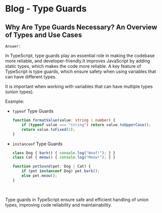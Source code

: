 # Blog - Type Guards

## Why Are Type Guards Necessary? An Overview of Types and Use Cases

`Answer: `

In TypeScript, type guards play an essential role in making the codebase more reliable, and developer-friendly.It improves JavaScript by adding static types, which makes the code more reliable. A key feature of TypeScript is type guards, which ensure safety when using variables that can have different types. 

It is important when working with variables that can have multiple types (union types).

Example:

- `typeof` Type Guards

    ```Typescript
    function formatValue(value: string | number) {
        if (typeof value === "string") return value.toUpperCase();
        return value.toFixed(2);
    }
    ```

- `instanceof` Type Guards

    ```Typescript
    class Dog { bark() { console.log("Woof!"); } }
    class Cat { meow() { console.log("Meow!"); } }

    function petSound(pet: Dog | Cat) {
        if (pet instanceof Dog) pet.bark();
        else pet.meow();
    }

    ```
<br>

Type guards in TypeScript ensure safe and efficient handling of union types, improving code reliability and maintainability.






